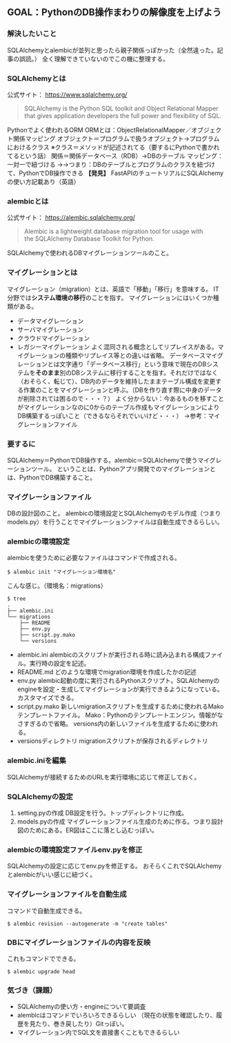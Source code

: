 ## GOAL：PythonのDB操作まわりの解像度を上げよう  

### 解決したいこと
SQLAlchemyとalembicが並列と思ったら親子関係っぽかった（全然違った。記事の誤読。）
全く理解できていないのでこの機に整理する。  

### SQLAlchemyとは  
公式サイト：  https://www.sqlalchemy.org/
>SQLAlchemy is the Python SQL toolkit and Object Relational Mapper that gives application developers the full power and flexibility of SQL.

Pythonでよく使われるORM
	ORMとは：ObjectRelationalMapper／オブジェクト関係マッピング
		オブジェクト＝プログラムで扱うオブジェクト→プログラムにおけるクラス
			※クラス＝メソッドが記述されてる（要するにPythonで書かれてるという話）
		関係＝関係データベース（RDB）→DBのテーブル
		マッピング：一対一で紐づける
		→→つまり：DBのテーブルとプログラムのクラスを紐づけて、PythonでDB操作できる	
**【発見】** FastAPIのチュートリアルにSQLAlchemyの使い方記載あり（英語）  

### alembicとは
公式サイト：  https://alembic.sqlalchemy.org/
> Alembic is a lightweight database migration tool for usage with the SQLAlchemy Database Toolkit for Python.

SQLAlchemyで使われるDBマイグレーションツールのこと。  

### マイグレーションとは
マイグレーション（migration）とは、英語で「移動」「移行」を意味する。
IT分野では**システム環境の移行**のことを指す。
マイグレーションにはいくつか種類がある。
 - データマイグレーション
 - サーバマイグレーション
 - クラウドマイグレーション
 - レガシーマイグレーション
よく混同される概念としてリプレイスがある。マイグレーションの種類やリプレイス等との違いは省略。
データベースマイグレーションとは文字通り「データベース移行」という意味で現在のDBシステムを**そのまま**別のDBシステムに移行することを指す。それだけではなく（おそらく、転じて）、DB内のデータを維持したままテーブル構成を変更する作業のことをマイグレーションと呼ぶ。（DBを作り直す際に中身のデータが削除されては困るので・・・？）
	よく分からない：今あるものを移すことがマイグレーションなのに0からのテーブル作成もマイグレーションによりDB構築するっぽいこと（できるならそれでいいけど・・・）
	→参考：マイグレーションファイル
### 要するに
SQLAlchemy＝PythonでDB操作する。alembic＝SQLAlchemyで使うマイグレーションツール。
ということは、Pythonアプリ開発でのマイグレーションとは、PythonでDB構築すること。  

### マイグレーションファイル
DBの設計図のこと。
alembicの環境設定とSQLAlchemyのモデル作成（つまりmodels.py）を行うことでマイグレーションファイルは自動生成できるらしい。

### alembicの環境設定
alembicを使うために必要なファイルはコマンドで作成される。
```
$ alembic init "マイグレーション環境名"
```
こんな感じ。（環境名：migrations）
```
$ tree
.
├── alembic.ini
└── migrations
    ├── README
    ├── env.py
    ├── script.py.mako
    └── versions
```
 - alembic.ini
   alembicのスクリプトが実行される時に読み込まれる構成ファイル。実行時の設定を記述。
 - README.md
   どのような環境でmigration環境を作成したかの記述
 - env.py
   alembic起動の度に実行されるPythonスクリプト。SQLAlchemyのengineを設定・生成してマイグレーションが実行できるようになっている。カスタマイズできる。
 - script.py.mako
   新しいmigrationスクリプトを生成するために使われるMakoテンプレートファイル。
	   Mako：Pythonのテンプレートエンジン。情報がなさすぎるので省略。
   versions内の新しいファイルを生成するために使われる。
 - versionsディレクトリ
   migrationスクリプトが保存されるディレクトリ
### alembic.iniを編集
SQLAlchemyが接続するためのURLを実行環境に応じて修正しておく。  

### SQLAlchemyの設定
1. setting.pyの作成
   DB設定を行う。トップディレクトリに作成。
2. models.pyの作成
   マイグレーションファイル生成のために作る。つまり設計図のためにある。ER図はここに落とし込むっぽい。
### alembicの環境設定ファイルenv.pyを修正
SQLAlchemyの設定に応じてenv.pyを修正する。
おそらくこれでSQLAlchemyとalembicがいい感じに紐づく。

### マイグレーションファイルを自動生成
コマンドで自動生成できる。
```
$ alembic revision --autogenerate -m "create tables"
```

### DBにマイグレーションファイルの内容を反映
これもコマンドでできる。
```
$ alembic upgrade head
```

### 気づき（課題）
 - SQLAlchemyの使い方・engineについて要調査
 - alembicはコマンドでいろいろできるらしい
   （現在の状態を確認したり、履歴を見たり、巻き戻したり）Gitっぽい。
 - マイグレーション内でSQL文を直接書くこともできるらしい